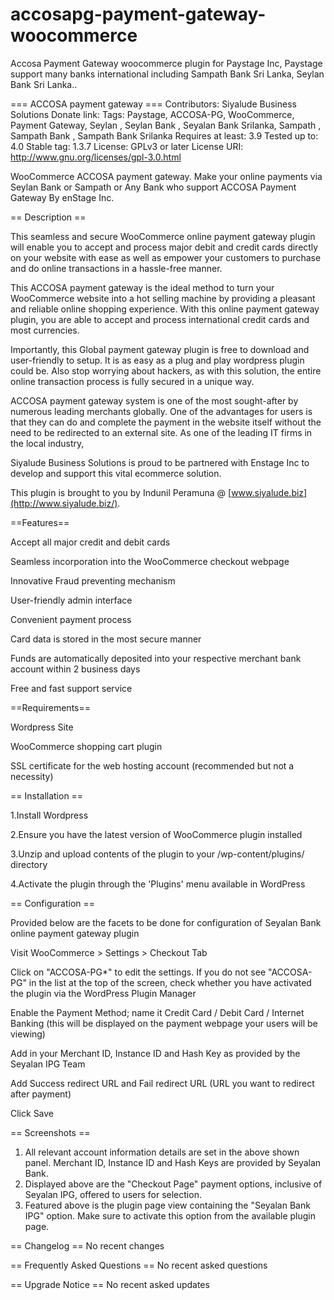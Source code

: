 # accosapg-payment-gateway-woocommerce
Accosa Payment Gateway woocommerce plugin for Paystage Inc, Paystage support many banks international including Sampath Bank Sri Lanka,  Seylan Bank Sri Lanka..

=== ACCOSA payment gateway ===
Contributors: Siyalude Business Solutions
Donate link: 
Tags: Paystage, ACCOSA-PG, WooCommerce, Payment Gateway, Seylan , Seylan Bank , Seyalan Bank Srilanka, Sampath , Sampath Bank , Sampath Bank Srilanka
Requires at least: 3.9
Tested up to: 4.0
Stable tag: 1.3.7
License: GPLv3 or later
License URI: http://www.gnu.org/licenses/gpl-3.0.html

WooCommerce ACCOSA payment gateway. Make your online payments via Seylan Bank or Sampath or Any Bank who support ACCOSA Payment Gateway By enStage Inc.

== Description ==

This seamless and secure WooCommerce online payment gateway plugin will enable you to accept and process major debit and credit cards directly on your website with ease as well as empower your customers to purchase and do online transactions in a hassle-free manner. 

This ACCOSA payment gateway is the ideal method to turn your WooCommerce website into a hot selling machine by providing a pleasant and reliable online shopping experience. With this online payment gateway plugin, you are able to accept and process international credit cards and most currencies.

Importantly, this Global payment gateway plugin is free to download and user-friendly to setup. It is as easy as a plug and play wordpress plugin could be. Also stop worrying about hackers, as with this solution, the entire online transaction process is fully secured in a unique way.

ACCOSA payment gateway system is one of the most sought-after by numerous leading merchants globally. One of the advantages for users is that they can do and complete the payment in the website itself without the need to be redirected to an external site. As one of the leading IT firms in the local industry,

Siyalude Business Solutions is proud to be partnered with Enstage Inc to develop and support this vital ecommerce solution.

This plugin is brought to you by Indunil Peramuna @ [www.siyalude.biz](http://www.siyalude.biz/).

==Features==

Accept all major credit and debit cards

Seamless incorporation into the WooCommerce checkout webpage

Innovative Fraud preventing mechanism

User-friendly admin interface

Convenient payment process 

Card data is stored in the most secure manner

Funds are automatically deposited into your respective merchant bank account within 2 business days

Free and fast support service


==Requirements==

Wordpress Site

WooCommerce shopping cart plugin

SSL certificate for the web hosting account (recommended but not a necessity)


== Installation ==

1.Install Wordpress

2.Ensure you have the latest version of WooCommerce plugin installed

3.Unzip and upload contents of the plugin to your /wp-content/plugins/ directory

4.Activate the plugin through the 'Plugins' menu available in WordPress


== Configuration ==

Provided below are the facets to be done for configuration of Seyalan Bank online payment gateway plugin

Visit WooCommerce > Settings > Checkout Tab

Click on "ACCOSA-PG*" to edit the settings. If you do not see "ACCOSA-PG" in the list at the top of the screen, check whether you have activated the plugin via the WordPress Plugin Manager

Enable the Payment Method; name it Credit Card / Debit Card / Internet Banking (this will be displayed on the payment webpage your users will be viewing)

Add in your Merchant ID, Instance ID and Hash Key as provided by the Seyalan IPG Team

Add Success redirect URL and Fail redirect URL (URL you want to redirect after payment)

Click Save


== Screenshots ==

1. All relevant account information details are set in the above shown panel. Merchant ID, Instance ID and Hash Keys are provided by Seyalan Bank.
2. Displayed above are the "Checkout Page" payment options, inclusive of Seyalan IPG, offered to users for selection.
3. Featured above is the plugin page view containing the "Seyalan Bank IPG" option. Make sure to activate this option from the available plugin page.

== Changelog ==
No recent changes

== Frequently Asked Questions ==
No recent asked questions 

== Upgrade Notice ==
No recent asked updates

